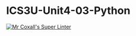 # ICS3U-Unit4-03-Python

[![Mr Coxall's Super Linter](https://github.com/Evgeny-Vovk/ICS3U-Unit4-03-Python/workflows/Mr%20Coxall's%20Super%20Linter/badge.svg)](https://github.com/Evgeny-Vovk/ICS3U-Unit4-03-Python/actions)
